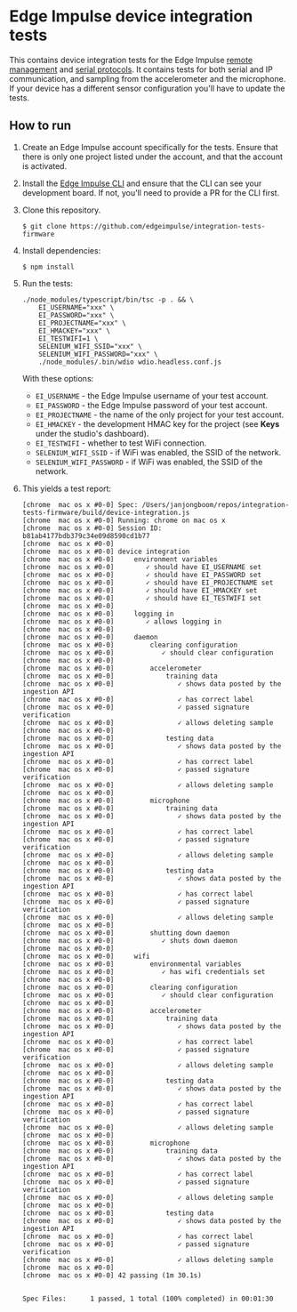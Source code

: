 # Edge Impulse device integration tests

This contains device integration tests for the Edge Impulse [remote management](https://docs.edgeimpulse.com/reference-link/remote-management) and [serial protocols](https://docs.edgeimpulse.com/reference#remote-mgmt-serial-protocol). It contains tests for both serial and IP communication, and sampling from the accelerometer and the microphone. If your device has a different sensor configuration you'll have to update the tests.

## How to run

1. Create an Edge Impulse account specifically for the tests. Ensure that there is only one project listed under the account, and that the account is activated.
1. Install the [Edge Impulse CLI](https://docs.edgeimpulse.com/docs/cli-installation) and ensure that the CLI can see your development board. If not, you'll need to provide a PR for the CLI first.
1. Clone this repository.

    ```
    $ git clone https://github.com/edgeimpulse/integration-tests-firmware
    ```

1. Install dependencies:

    ```
    $ npm install
    ```

1. Run the tests:

    ```
    ./node_modules/typescript/bin/tsc -p . && \
        EI_USERNAME="xxx" \
        EI_PASSWORD="xxx" \
        EI_PROJECTNAME="xxx" \
        EI_HMACKEY="xxx" \
        EI_TESTWIFI=1 \
        SELENIUM_WIFI_SSID="xxx" \
        SELENIUM_WIFI_PASSWORD="xxx" \
        ./node_modules/.bin/wdio wdio.headless.conf.js
    ```

    With these options:

    * `EI_USERNAME` - the Edge Impulse username of your test account.
    * `EI_PASSWORD` - the Edge Impulse password of your test account.
    * `EI_PROJECTNAME` - the name of the only project for your test account.
    * `EI_HMACKEY` - the development HMAC key for the project (see **Keys** under the studio's dashboard).
    * `EI_TESTWIFI` - whether to test WiFi connection.
    * `SELENIUM_WIFI_SSID` - if WiFi was enabled, the SSID of the network.
    * `SELENIUM_WIFI_PASSWORD` - if WiFi was enabled, the SSID of the network.

1. This yields a test report:

    ```
    [chrome  mac os x #0-0] Spec: /Users/janjongboom/repos/integration-tests-firmware/build/device-integration.js
    [chrome  mac os x #0-0] Running: chrome on mac os x
    [chrome  mac os x #0-0] Session ID: b81ab4177bdb379c34e09d8590cd1b77
    [chrome  mac os x #0-0]
    [chrome  mac os x #0-0] device integration
    [chrome  mac os x #0-0]     environment variables
    [chrome  mac os x #0-0]        ✓ should have EI_USERNAME set
    [chrome  mac os x #0-0]        ✓ should have EI_PASSWORD set
    [chrome  mac os x #0-0]        ✓ should have EI_PROJECTNAME set
    [chrome  mac os x #0-0]        ✓ should have EI_HMACKEY set
    [chrome  mac os x #0-0]        ✓ should have EI_TESTWIFI set
    [chrome  mac os x #0-0]
    [chrome  mac os x #0-0]     logging in
    [chrome  mac os x #0-0]        ✓ allows logging in
    [chrome  mac os x #0-0]
    [chrome  mac os x #0-0]     daemon
    [chrome  mac os x #0-0]         clearing configuration
    [chrome  mac os x #0-0]            ✓ should clear configuration
    [chrome  mac os x #0-0]
    [chrome  mac os x #0-0]         accelerometer
    [chrome  mac os x #0-0]             training data
    [chrome  mac os x #0-0]                ✓ shows data posted by the ingestion API
    [chrome  mac os x #0-0]                ✓ has correct label
    [chrome  mac os x #0-0]                ✓ passed signature verification
    [chrome  mac os x #0-0]                ✓ allows deleting sample
    [chrome  mac os x #0-0]
    [chrome  mac os x #0-0]             testing data
    [chrome  mac os x #0-0]                ✓ shows data posted by the ingestion API
    [chrome  mac os x #0-0]                ✓ has correct label
    [chrome  mac os x #0-0]                ✓ passed signature verification
    [chrome  mac os x #0-0]                ✓ allows deleting sample
    [chrome  mac os x #0-0]
    [chrome  mac os x #0-0]         microphone
    [chrome  mac os x #0-0]             training data
    [chrome  mac os x #0-0]                ✓ shows data posted by the ingestion API
    [chrome  mac os x #0-0]                ✓ has correct label
    [chrome  mac os x #0-0]                ✓ passed signature verification
    [chrome  mac os x #0-0]                ✓ allows deleting sample
    [chrome  mac os x #0-0]
    [chrome  mac os x #0-0]             testing data
    [chrome  mac os x #0-0]                ✓ shows data posted by the ingestion API
    [chrome  mac os x #0-0]                ✓ has correct label
    [chrome  mac os x #0-0]                ✓ passed signature verification
    [chrome  mac os x #0-0]                ✓ allows deleting sample
    [chrome  mac os x #0-0]
    [chrome  mac os x #0-0]         shutting down daemon
    [chrome  mac os x #0-0]            ✓ shuts down daemon
    [chrome  mac os x #0-0]
    [chrome  mac os x #0-0]     wifi
    [chrome  mac os x #0-0]         environmental variables
    [chrome  mac os x #0-0]            ✓ has wifi credentials set
    [chrome  mac os x #0-0]
    [chrome  mac os x #0-0]         clearing configuration
    [chrome  mac os x #0-0]            ✓ should clear configuration
    [chrome  mac os x #0-0]
    [chrome  mac os x #0-0]         accelerometer
    [chrome  mac os x #0-0]             training data
    [chrome  mac os x #0-0]                ✓ shows data posted by the ingestion API
    [chrome  mac os x #0-0]                ✓ has correct label
    [chrome  mac os x #0-0]                ✓ passed signature verification
    [chrome  mac os x #0-0]                ✓ allows deleting sample
    [chrome  mac os x #0-0]
    [chrome  mac os x #0-0]             testing data
    [chrome  mac os x #0-0]                ✓ shows data posted by the ingestion API
    [chrome  mac os x #0-0]                ✓ has correct label
    [chrome  mac os x #0-0]                ✓ passed signature verification
    [chrome  mac os x #0-0]                ✓ allows deleting sample
    [chrome  mac os x #0-0]
    [chrome  mac os x #0-0]         microphone
    [chrome  mac os x #0-0]             training data
    [chrome  mac os x #0-0]                ✓ shows data posted by the ingestion API
    [chrome  mac os x #0-0]                ✓ has correct label
    [chrome  mac os x #0-0]                ✓ passed signature verification
    [chrome  mac os x #0-0]                ✓ allows deleting sample
    [chrome  mac os x #0-0]
    [chrome  mac os x #0-0]             testing data
    [chrome  mac os x #0-0]                ✓ shows data posted by the ingestion API
    [chrome  mac os x #0-0]                ✓ has correct label
    [chrome  mac os x #0-0]                ✓ passed signature verification
    [chrome  mac os x #0-0]                ✓ allows deleting sample
    [chrome  mac os x #0-0]
    [chrome  mac os x #0-0] 42 passing (1m 30.1s)


    Spec Files:      1 passed, 1 total (100% completed) in 00:01:30
    ```
